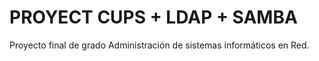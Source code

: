 # PROYECT CUPS + LDAP + SAMBA
 Proyecto final de grado Administración de sistemas informáticos en Red.
